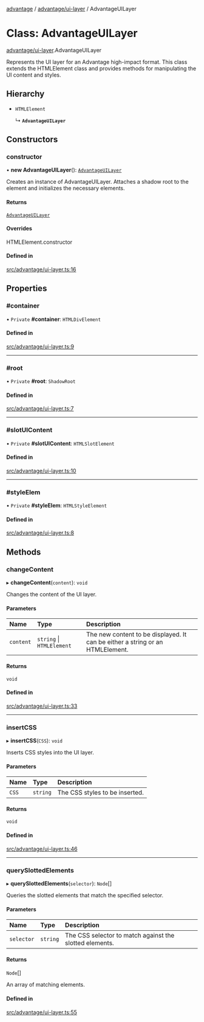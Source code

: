 [advantage](../index.md) / [advantage/ui-layer](../modules/advantage_ui_layer.md) / AdvantageUILayer

# Class: AdvantageUILayer

[advantage/ui-layer](../modules/advantage_ui_layer.md).AdvantageUILayer

Represents the UI layer for an Advantage high-impact format.
This class extends the HTMLElement class and provides methods for manipulating the UI content and styles.

## Hierarchy

- `HTMLElement`

  ↳ **`AdvantageUILayer`**

## Constructors

### constructor

• **new AdvantageUILayer**(): [`AdvantageUILayer`](advantage_ui_layer.AdvantageUILayer.md)

Creates an instance of AdvantageUILayer.
Attaches a shadow root to the element and initializes the necessary elements.

#### Returns

[`AdvantageUILayer`](advantage_ui_layer.AdvantageUILayer.md)

#### Overrides

HTMLElement.constructor

#### Defined in

[src/advantage/ui-layer.ts:16](https://github.com/madington/advantage/blob/42928a4133e2ee49dd1534bf7e871f2f7429dc80/src/advantage/ui-layer.ts#L16)

## Properties

### #container

• `Private` **#container**: `HTMLDivElement`

#### Defined in

[src/advantage/ui-layer.ts:9](https://github.com/madington/advantage/blob/42928a4133e2ee49dd1534bf7e871f2f7429dc80/src/advantage/ui-layer.ts#L9)

___

### #root

• `Private` **#root**: `ShadowRoot`

#### Defined in

[src/advantage/ui-layer.ts:7](https://github.com/madington/advantage/blob/42928a4133e2ee49dd1534bf7e871f2f7429dc80/src/advantage/ui-layer.ts#L7)

___

### #slotUIContent

• `Private` **#slotUIContent**: `HTMLSlotElement`

#### Defined in

[src/advantage/ui-layer.ts:10](https://github.com/madington/advantage/blob/42928a4133e2ee49dd1534bf7e871f2f7429dc80/src/advantage/ui-layer.ts#L10)

___

### #styleElem

• `Private` **#styleElem**: `HTMLStyleElement`

#### Defined in

[src/advantage/ui-layer.ts:8](https://github.com/madington/advantage/blob/42928a4133e2ee49dd1534bf7e871f2f7429dc80/src/advantage/ui-layer.ts#L8)

## Methods

### changeContent

▸ **changeContent**(`content`): `void`

Changes the content of the UI layer.

#### Parameters

| Name | Type | Description |
| :------ | :------ | :------ |
| `content` | `string` \| `HTMLElement` | The new content to be displayed. It can be either a string or an HTMLElement. |

#### Returns

`void`

#### Defined in

[src/advantage/ui-layer.ts:33](https://github.com/madington/advantage/blob/42928a4133e2ee49dd1534bf7e871f2f7429dc80/src/advantage/ui-layer.ts#L33)

___

### insertCSS

▸ **insertCSS**(`CSS`): `void`

Inserts CSS styles into the UI layer.

#### Parameters

| Name | Type | Description |
| :------ | :------ | :------ |
| `CSS` | `string` | The CSS styles to be inserted. |

#### Returns

`void`

#### Defined in

[src/advantage/ui-layer.ts:46](https://github.com/madington/advantage/blob/42928a4133e2ee49dd1534bf7e871f2f7429dc80/src/advantage/ui-layer.ts#L46)

___

### querySlottedElements

▸ **querySlottedElements**(`selector`): `Node`[]

Queries the slotted elements that match the specified selector.

#### Parameters

| Name | Type | Description |
| :------ | :------ | :------ |
| `selector` | `string` | The CSS selector to match against the slotted elements. |

#### Returns

`Node`[]

An array of matching elements.

#### Defined in

[src/advantage/ui-layer.ts:55](https://github.com/madington/advantage/blob/42928a4133e2ee49dd1534bf7e871f2f7429dc80/src/advantage/ui-layer.ts#L55)
